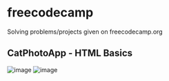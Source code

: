 # freecodecamp
Solving problems/projects given on freecodecamp.org

## CatPhotoApp - HTML Basics
![image](https://user-images.githubusercontent.com/91717958/232229717-6ea460ed-0662-4514-96b3-4cc282ec47e5.png)
![image](https://user-images.githubusercontent.com/91717958/232229735-032f82ce-9629-45f6-afb5-8f970fd94cdb.png)
